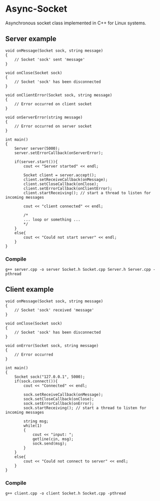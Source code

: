 # Async-Socket
Asynchronous socket class implemented in C++ for Linux systems.

## Server example

    void onMessage(Socket sock, string message)
    {
        // Socket 'sock' sent 'message'
    }

    void onClose(Socket sock)
    {
        // Socket 'sock' has been disconnected
    }

    void onClientError(Socket sock, string message)
    {
        // Error occurred on client socket
    }

    void onServerError(string message)
    {
        // Error occurred on server socket
    }

    int main()
    {
        Server server(5000);
        server.setErrorCallback(onServerError);

        if(server.start()){
            cout << "Server started" << endl;

            Socket client = server.accept();
            client.setReceiveCallback(onMessage);
            client.setCloseCallback(onClose);
            client.setErrorCallback(onClientError);
            client.startReceiving(); // start a thread to listen for incoming messages

            cout << "client connected" << endl;

            /*
            ... loop or something ...
            */
        }
        else{
            cout << "Could not start server" << endl;
        }
    }

### Compile

    g++ server.cpp -o server Socket.h Socket.cpp Server.h Server.cpp -pthread

## Client example

    void onMessage(Socket sock, string message)
    {
        // Socket 'sock' received 'message'
    }

    void onClose(Socket sock)
    {
        // Socket 'sock' has been disconnected
    }

    void onError(Socket sock, string message)
    {
        // Error occurred
    }

    int main()
    {
        Socket sock("127.0.0.1", 5000);
        if(sock.connect()){
            cout << "Connected" << endl;

            sock.setReceiveCallback(onMessage);
            sock.setCloseCallback(onClose);
            sock.setErrorCallback(onError);
            sock.startReceiving(); // start a thread to listen for incoming messages

            string msg;
            while(1)
            {
                cout << "input: ";
                getline(cin, msg);
                sock.send(msg);
            }
        }
        else{
            cout << "Could not connect to server" << endl;
        }
    }

### Compile

    g++ client.cpp -o client Socket.h Socket.cpp -pthread
